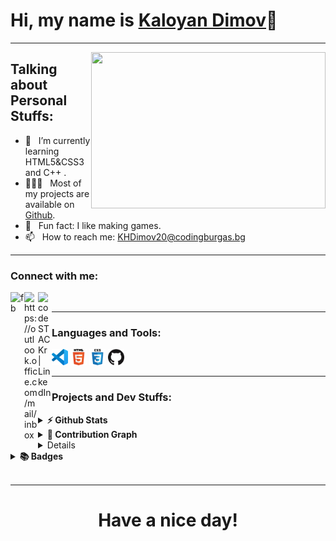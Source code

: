 # Hi, my name is [Kaloyan Dimov](https://github.com/kvatev98/)👋
<hr>

<img align="right" height="250" width="375" src="https://gist.github.com/vininjr/d29bb07bdadb41e4b0923bc8fa748b1a/raw/88f20c9d749d756be63f22b09f3c4ac570bc5101/programming.gif" />

## Talking about Personal Stuffs:

- 🚀 &nbsp; I’m currently learning HTML5&CSS3 and C++ .
- 👨🏻‍💻 &nbsp; Most of my projects are available on [Github](https://github.com/kvatev98?tab=repositories).
- 👾 &nbsp; Fun fact: I like making games.
- 📫 &nbsp; How to reach me: KHDimov20@codingburgas.bg

<hr>

### Connect with me:

<a href ="https://www.youtube.com/" ><img align="left" alt="fb" width="22px" src="https://www.pngrepo.com/png/183606/512/youtube.png" /><a/>
<img align="left" alt="https://outlook.office.com/mail/inbox" width="22px" src="https://upload.wikimedia.org/wikipedia/commons/thumb/d/df/Microsoft_Office_Outlook_%282018%E2%80%93present%29.svg/1101px-Microsoft_Office_Outlook_%282018%E2%80%93present%29.svg.png" />
<img align="left" alt="codeSTACKr | LinkedIn" width="22px" src="https://seeklogo.com/images/D/discord-color-logo-E5E6DFEF80-seeklogo.com.png" />
<br>
<hr>

### Languages and Tools:

<code><img alt="Visual Studio Code" width="26px" src="https://raw.githubusercontent.com/github/explore/80688e429a7d4ef2fca1e82350fe8e3517d3494d/topics/visual-studio-code/visual-studio-code.png"></code>
<code><img alt="HTML5" width="26px" src="https://raw.githubusercontent.com/github/explore/80688e429a7d4ef2fca1e82350fe8e3517d3494d/topics/html/html.png" ></code>
<code><img alt="CSS3" width="26px" src="https://raw.githubusercontent.com/github/explore/80688e429a7d4ef2fca1e82350fe8e3517d3494d/topics/css/css.png" ></code>
<code><img  alt="GitHub" width="26px" src="https://raw.githubusercontent.com/github/explore/78df643247d429f6cc873026c0622819ad797942/topics/github/github.png" ></code>

<hr>
  
### Projects and Dev Stuffs:

<details>	
  <summary><b>⚡ Github Stats</b></summary>

![Grade](https://github-readme-stats.vercel.app/api?username=KHDimov20&show_icons=true&theme=radical&count_private=true)
![Languages](https://github-readme-stats.vercel.app/api/top-langs/?username=kvatev&show_icons=true&hide_border=true&layout=compact&count_private=true&count_fork=true)
</details>

<details>
  <summary><b>🐍 Contribution Graph</b></summary>
  <img src="https://res.cloudinary.com/practicaldev/image/fetch/s--D-e-SdGc--/c_imagga_scale,f_auto,fl_progressive,h_420,q_66,w_1000/https://dev-to-uploads.s3.amazonaws.com/uploads/articles/legnuefb30fdf1owkh98.gif" alt="snake gif">
</details>

<details>
  <summary><b>🧑‍🚀 Repositories</b></summary>

[![Math Games 2020](https://github-readme-stats.vercel.app/api/pin/?username=KHDimov20&repo=KHDimov20)](https://github.com)

</details>
  
<details style = "display: inline;">
  <summary><b>📚 Badges</b></summary>

<a href ="https://images.credly.com/size/680x680/images/fd092703-61db-4e9f-9c7c-2211d44ca87d/MOS_Word.png "><img align="left" alt="Word" width="200px" src="https://images.credly.com/size/680x680/images/fd092703-61db-4e9f-9c7c-2211d44ca87d/MOS_Word.png" ></a>
 <a href ="https://images.credly.com/size/680x680/images/241488f4-9110-41aa-804e-51a8f8ba430d/MTA-Introduction_to_Programming_Using_HTML_and_CSS-600x600.png"><img align="left" alt="" width="200px" src="https://images.credly.com/size/680x680/images/241488f4-9110-41aa-804e-51a8f8ba430d/MTA-Introduction_to_Programming_Using_HTML_and_CSS-600x600.png" ></a>
</details>  

<br>
  <hr>
<div align="center">

# Have a nice day!

</div>
